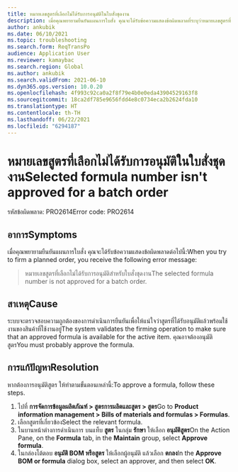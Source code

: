```yaml
---
title: หมายเลขสูตรที่เลือกไม่ได้รับการอนุมัติในใบสั่งชุดงาน
description: เมื่อคุณพยายามยืนยันแผนการใบสั่ง คุณจะได้รับข้อความแสดงข้อผิดพลาดที่ระบุว่าหมายเลขสูตรที่เลือกไม่ได้รับอนุมัติให้กับใบสั่งชุดงาน
author: ankubik
ms.date: 06/10/2021
ms.topic: troubleshooting
ms.search.form: ReqTransPo
audience: Application User
ms.reviewer: kamaybac
ms.search.region: Global
ms.author: ankubik
ms.search.validFrom: 2021-06-10
ms.dyn365.ops.version: 10.0.20
ms.openlocfilehash: 4f993c92ca0a2f8f79e4b0e0eda43904529163f8
ms.sourcegitcommit: 18ca2df785e9656fdd4e8c0734eca2b2624fda10
ms.translationtype: HT
ms.contentlocale: th-TH
ms.lasthandoff: 06/22/2021
ms.locfileid: "6294187"
---
```

# <a name="selected-formula-number-isnt-approved-for-a-batch-order"></a><span data-ttu-id="0dde5-103">หมายเลขสูตรที่เลือกไม่ได้รับการอนุมัติในใบสั่งชุดงาน</span><span class="sxs-lookup"><span data-stu-id="0dde5-103">Selected formula number isn't approved for a batch order</span></span>

<span data-ttu-id="0dde5-104">รหัสข้อผิดพลาด: PRO2614</span><span class="sxs-lookup"><span data-stu-id="0dde5-104">Error code: PRO2614</span></span>

## <a name="symptoms"></a><span data-ttu-id="0dde5-105">อาการ</span><span class="sxs-lookup"><span data-stu-id="0dde5-105">Symptoms</span></span>

<span data-ttu-id="0dde5-106">เมื่อคุณพยายามยืนยันแผนการใบสั่ง คุณจะได้รับข้อความแสดงข้อผิดพลาดต่อไปนี้:</span><span class="sxs-lookup"><span data-stu-id="0dde5-106">When you try to firm a planned order, you receive the following error message:</span></span>

> <span data-ttu-id="0dde5-107">หมายเลขสูตรที่เลือกไม่ได้รับการอนุมัติสำหรับใบสั่งชุดงาน</span><span class="sxs-lookup"><span data-stu-id="0dde5-107">The selected formula number is not approved for a batch order.</span></span>

## <a name="cause"></a><span data-ttu-id="0dde5-108">สาเหตุ</span><span class="sxs-lookup"><span data-stu-id="0dde5-108">Cause</span></span>

<span data-ttu-id="0dde5-109">ระบบจะตรวจสอบความถูกต้องของการดําเนินการยืนยันเพื่อให้แน่ใจว่าสูตรที่ได้รับอนุมัติแล้วพร้อมใช้งานของสินค้าที่ใช้งานอยู่</span><span class="sxs-lookup"><span data-stu-id="0dde5-109">The system validates the firming operation to make sure that an approved formula is available for the active item.</span></span> <span data-ttu-id="0dde5-110">คุณอาจต้องอนุมัติสูตร</span><span class="sxs-lookup"><span data-stu-id="0dde5-110">You must probably approve the formula.</span></span>

## <a name="resolution"></a><span data-ttu-id="0dde5-111">การแก้ปัญหา</span><span class="sxs-lookup"><span data-stu-id="0dde5-111">Resolution</span></span>

<span data-ttu-id="0dde5-112">หากต้องการอนุมัติสูตร ให้ทำตามขั้นตอนเหล่านี้:</span><span class="sxs-lookup"><span data-stu-id="0dde5-112">To approve a formula, follow these steps.</span></span>

1. <span data-ttu-id="0dde5-113">ไปที่ **การจัดการข้อมูลผลิตภัณฑ์ \> สูตรการผลิตและสูตร \> สูตร**</span><span class="sxs-lookup"><span data-stu-id="0dde5-113">Go to **Product information management \> Bills of materials and formulas \> Formulas**.</span></span>
1. <span data-ttu-id="0dde5-114">เลือกสูตรที่เกี่ยวข้อง</span><span class="sxs-lookup"><span data-stu-id="0dde5-114">Select the relevant formula.</span></span>
1. <span data-ttu-id="0dde5-115">ในบานหน้าต่างการดำเนินการ บนแท็บ **สูตร** ในกลุ่ม **รักษา** ให้เลือก **อนุมัติสูตร**</span><span class="sxs-lookup"><span data-stu-id="0dde5-115">On the Action Pane, on the **Formula** tab, in the **Maintain** group, select **Approve formula**.</span></span>
1. <span data-ttu-id="0dde5-116">ในกล่องโต้ตอบ **อนุมัติ BOM หรือสูตร** ให้เลือกผู้อนุมัติ แล้วเลือก **ตกลง**</span><span class="sxs-lookup"><span data-stu-id="0dde5-116">In the **Approve BOM or formula** dialog box, select an approver, and then select **OK**.</span></span>
